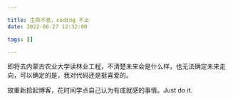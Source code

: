```yaml
---

title: 生命不息，coding 不止
date: 2022-08-27 12:32:00

tags: []

---
```


即将去内蒙古农业大学读林业工程，不清楚未来会是什么样，也无法确定未来走向，可以确定的是，我对代码还是挺喜爱的。

故重新拾起博客，花时间学点自己认为有成就感的事情。Just do it.
